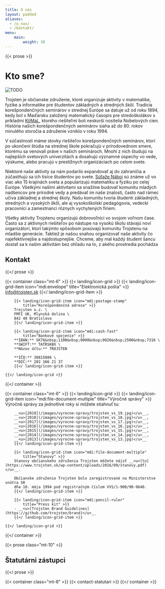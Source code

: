 ```yaml
---
title: O nás
layout: padded
aliases:
  - /o_nas/
  - /kontakt/
menu:
    main:
        weight: 30
---
```


{{< prose >}}

# Kto sme?

![TODO](/images/spolocna-1b.jpg)

Trojsten je občianske združenie, ktoré organizuje aktivity v matematike, fyzike a informatike pre študentov
základných a stredných škôl. Tradícia korešpondenčných seminárov v strednej Európe sa datuje už od roku 1894,
kedy bol v Maďarsku založený matematický časopis pre stredoškolákov s príkladmi [KöMaL](https://www.komal.hu/),
ktorého riešiteľmi boli neskorší nositelia Nobelových cien. História našich korešpondenčných seminárov siaha
až do 80. rokov minulého storočia a združenie vzniklo v roku 1994.

V súčastnosti máme stovky riešiteľov korešpondenčných seminárov, ktorí po ukončení štúdia na strednej škole pokračujú
v prírodovednom smere, ktorému sa venovali práve v našich seminároch. Mnohí z nich študujú na najlepších svetových univerzitách
a dosahujú významné úspechy vo vede, výskume, alebo pracujú v prestížnych organizáciach po celom svete.

Niektoré naše aktivity sa nám podarilo expandovať aj do zahraničia a zúčastňujú sa ich tisíce študentov po svete.
[Súťaže Náboj](https://naboj.org/) sú známe už vo viac ako 15 krajinách sveta a popularizujú matematiku a fyziku po celej Európe.
Všetkými našimi aktivitami sa snažíme budovať komunitu mladých nadšencov pre prírodné vedy a predávať im naše znalosti, často
nad rámec učiva základnej a strednej školy. Našu komunitu tvoria študenti základných, stredných a vysokých škôl, ale aj
vysokoškolskí pedagógovia, vedeckí pracovníci a zamestnanci rôznych vychytených firiem.

Všetky aktivity Trojstenu organizujú dobrovoľníci vo svojom voľnom čase. Často sa z aktívnych riešiteľov po nástupe na vysokú
školu stávajú noví organizátori, ktorí takýmto spôsobom posúvajú komunitu Trojstenu na mladšie generácie.
Taktiež je našou snahou organizovať naše aktivity čo najefektívnejšie a najdostupnejšie.
Chceme, aby mal každý študent šancu dostať sa k našim aktivitám bez ohľadu na to, z akého prostredia pochádza

## Kontakt

{{</ prose >}}


{{< container class="mt-6" >}}
    {{< landing/icon-grid >}}
        {{< landing/icon-grid-item icon="mdi:envelope"
            title="Elektronická pošta" >}}
        info@trojsten.sk
        {{</ landing/icon-grid-item >}}
    
        {{< landing/icon-grid-item icon="mdi:postage-stamp"
            title="Korešpondenčná adresa" >}}
        Trojsten o.z. \
        FMFI UK, Mlynská dolina \
        842 48 Bratislava
        {{</ landing/icon-grid-item >}}
    
        {{< landing/icon-grid-item icon="mdi:cash-fast"
            title="Bankové spojenie" >}}
        **IBAN:** SK76&nbsp;1100&nbsp;0000&nbsp;0026&nbsp;2500&nbsp;7316 \
        **SWIFT:** TATRSKBX \
        **Názov účtu:** TROJSTEN
    
        **IČO:** 30815886 \
        **DIČ:** 202 166 21 37
        {{</ landing/icon-grid-item >}}
    
    {{</ landing/icon-grid >}}
{{</ container >}}

{{< container class="mt-6" >}}
    {{< landing/icon-grid >}}
        {{< landing/icon-grid-item icon="mdi:file-document-multiple"
            title="Výročné správy" >}}
        Výročné správy za jednotlivé roky si môžete stiahnuť tu:
        
        __<u>[2019](/images/vyrocne-spravy/trojsten_vs_19.jpg)</u>__, 
        __<u>[2018](/images/vyrocne-spravy/trojsten_vs_18.jpg)</u>__, 
        __<u>[2017](/images/vyrocne-spravy/trojsten_vs_17.jpg)</u>__, 
        __<u>[2016](/images/vyrocne-spravy/trojsten_vs_16.jpg)</u>__, 
        __<u>[2015](/images/vyrocne-spravy/trojsten_vs_15.jpg)</u>__, 
        __<u>[2014](/images/vyrocne-spravy/trojsten_vs_14.jpg)</u>__, 
        __<u>[2013](/images/vyrocne-spravy/trojsten_vs_13.jpg)</u>__
        {{</ landing/icon-grid-item >}}
    
        {{< landing/icon-grid-item icon="mdi:file-document-multiple"
            title="Stanovy" >}}
        Stanovy občianskeho združenia Trojsten môžete nájsť __<u>[tu](https://www.trojsten.sk/wp-content/uploads/2016/09/stanovy.pdf)</u>__.

        Občianske združenie Trojsten bolo zaregistrované na Ministerstve vnútra SR
        dňa 10. mája 1994 pod registračným číslom VVS/1-900/90-9640.
        {{</ landing/icon-grid-item >}}
    
        {{< landing/icon-grid-item icon="mdi:pencil-ruler"
            title="Press kit" >}}
        - __<u>[Trojsten Brand Guidelines](https://github.com/trojsten/brand)</u>__
        {{</ landing/icon-grid-item >}}
    
    {{</ landing/icon-grid >}}
{{</ container >}}

{{< prose class="mt-10" >}}
## Štatutárni zástupci
{{</ prose >}}

{{< container class="mt-8" >}}
{{< contact-statutari >}}
{{</ container >}}

